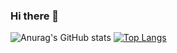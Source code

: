 ### Hi there 👋
![Anurag's GitHub stats](https://github-readme-stats.vercel.app/api?username=MaskeZenos&show_icons=true&theme=radical)
[![Top Langs](https://github-readme-stats.vercel.app/api/top-langs/?username=MaskeZenos)](https://github.com/anuraghazra/github-readme-stats)
<!--
**MaskeZenos/MaskeZenos** is a ✨ _special_ ✨ repository because its `README.md` (this file) appears on your GitHub profile.

Here are some ideas to get you started:

- 🔭 I’m currently working on ...
- 🌱 I’m currently learning ...
- 👯 I’m looking to collaborate on ...
- 🤔 I’m looking for help with ...
- 💬 Ask me about ...
- 📫 How to reach me: ...
- 😄 Pronouns: ...
- ⚡ Fun fact: ...
-->
